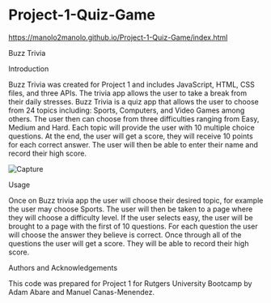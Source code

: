 # Project-1-Quiz-Game
https://manolo2manolo.github.io/Project-1-Quiz-Game/index.html

Buzz Trivia

Introduction

Buzz Trivia was created for Project 1 and includes JavaScript, HTML, CSS files, and three APIs. The trivia app allows the user to take a break from their daily stresses. Buzz Trivia is a quiz app that allows the user to choose from 24 topics including: Sports, Computers, and Video Games among others. The user then can choose from three difficulties ranging from Easy, Medium and Hard. Each topic will provide the user with  10 multiple choice questions. At the end, the user will get a score, they will receive 10 points for each correct answer. The user will then be able to enter their name and record their high score. 

![Capture](https://user-images.githubusercontent.com/88077451/136289309-d4d6dffb-8e55-41c7-8589-808c78a1adbe.PNG)


Usage 

Once on Buzz trivia app the user will choose their desired topic, for example the user may choose Sports. The user will then be taken to a page where they will choose a difficulty level. If the user selects easy, the user will be brought to a page with the first of 10 questions. For each question the user will choose the answer they believe is correct. Once through all of the questions the user will get a score. They will be able to record their high score. 

Authors and Acknowledgements

This code was prepared for Project 1 for Rutgers University Bootcamp by Adam Abare and Manuel Canas-Menendez.
